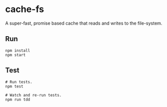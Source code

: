 # cache-fs
A super-fast, promise based cache that reads and writes to the file-system.


## Run
    npm install
    npm start


## Test
    # Run tests.
    npm test

    # Watch and re-run tests.
    npm run tdd
